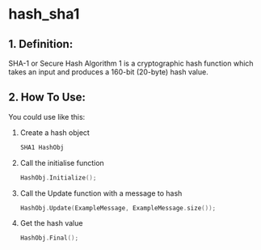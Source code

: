 hash_sha1
=====================

## 1. Definition:
SHA-1 or Secure Hash Algorithm 1 is a cryptographic hash function which takes an input and produces a 160-bit (20-byte) hash value.

## 2. How To Use:

You could use like this:

1. Create a hash object 
	```cpp
	SHA1 HashObj
	```

2. Call the initialise function 
	```cpp
	HashObj.Initialize();
	```

3. Call the Update function with a message to hash
	```cpp
	HashObj.Update(ExampleMessage, ExampleMessage.size());  
	```

4. Get the hash value
	```cpp
	HashObj.Final();	
	```
